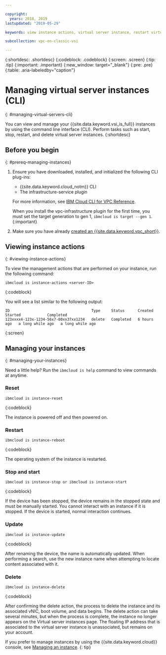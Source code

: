 ```yaml
---

copyright:
  years: 2018, 2019
lastupdated: "2019-05-29"

keywords: view instance actions, virtual server instance, restart virtual server, stop virtual server, instance details, delete virtual server, delete instance, cli, command line interface, manage virtual server, manage instances

subcollection: vpc-on-classic-vsi

---
```


{:shortdesc: .shortdesc}
{:codeblock: .codeblock}
{:screen: .screen}
{:tip: .tip}
{:important: .important}
{:new_window: target="_blank"}
{:pre: .pre}
{:table: .aria-labeledby="caption"}


# Managing virtual server instances (CLI)
{: #managing-virtual-servers-cli}

You can view and manage your {{site.data.keyword.vsi_is_full}} instances by using the command line interface (CLI). Perform tasks such as start, stop, restart, and delete virtual server instances. 
{:shortdesc}

## Before you begin
{: #prereq-managing-instances}

1. Ensure you have downloaded, installed, and initialized the following CLI plug-ins:
    * {{site.data.keyword.cloud_notm}} CLI
    * The infrastructure-service plugin

   For more information, see [IBM Cloud CLI for VPC Reference](/docs/vpc-on-classic?topic=vpc-on-classic-vpc-reference).
   
   When you install the vpc-infrastructure plugin for the first time, you must set the target generation to gen 1, `ibmcloud is target --gen 1`.
   {:important}
   
2. Make sure you have already [created an {{site.data.keyword.vpc_short}}](/docs/vpc-on-classic?topic=vpc-on-classic-getting-started).

## Viewing instance actions
{: #viewing-instance-actions}

To view the management actions that are performed on your instance, run the following command:

```
ibmcloud is instance-actions <server-ID>
```
{:codeblock}

You will see a list similar to the following output:

```
ID                                     Type     Status      Created       Started            Completed   
123xxxx4-123x-1234-56x7-80xx37xx1234   delete   Completed   6 hours ago   a long while ago   a long while ago         
```
{:screen}

## Managing your instances
{: #managing-your-instances}

Need a little help? Run the `ibmcloud is help` command to view commands at anytime.

### Reset  

```
ibmcloud is instance-reset
```
{:codeblock}

The instance is powered off and then powered on.  

### Restart

```
ibmcloud is instance-reboot
```
{:codeblock}

The operating system of the instance is restarted.  

### Stop and start

```
ibmcloud is instance-stop or ibmcloud is instance-start
```
{:codeblock}

If the device has been stopped, the device remains in the stopped state and must be manually started. You cannot interact with an instance if it is stopped. If the device is started, normal interaction continues. 

### Update

```
ibmcloud is instance-update
```
{:codeblock}

After renaming the device, the name is automatically updated. When performing a search, use the new instance name when attempting to locate content associated with it. 

### Delete

```
ibmcloud is instance-delete
```
{:codeblock}

After confirming the delete action, the process to delete the instance and its associated vNIC, boot volume, and data begins. The delete action can take several minutes, but when the process is complete, the instance no longer appears on the Virtual server instances page. The floating IP address that is associated to the virtual server instance is unassociated, but remains on your account.

If you prefer to manage instances by using the {{site.data.keyword.cloud}} console, see [Managing an instance](/docs/vpc-on-classic-vsi?topic=vpc-on-classic-vsi-managing-virtual-server-instances#managing-virtual-server-instances).
{: tip}
